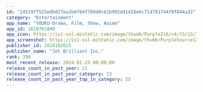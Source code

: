 ```yaml
---
id: "245197f525edb027ea2b6f84f769d0c61b992dd1428e6c71478174470f844a32"
category: "Entertainment"
app_name: "YOUKU-Drama, Film, Show, Anime"
app_id: 1619761040
app_icon: https://is1-ssl.mzstatic.com/image/thumb/Purple116/v4/15/13/78/151378d5-56e6-0552-7a54-a617c9bd993a/AppIcon-0-0-1x_U007emarketing-0-0-0-8-0-0-sRGB-0-0-0-GLES2_U002c0-512MB-85-220-0-0.png/1024x1024bb.png
app_screenshot: https://is1-ssl.mzstatic.com/image/thumb/PurpleSource126/v4/70/75/c5/7075c52e-959e-b342-fec1-68192263163d/91893888-65d0-4ea9-982e-7860aad7517a_01_IOS6.5_1242-2688.jpg/1242x2688bb.png
publisher_id: 1634182615
publisher_name: "Jet Brilliant Inc."
rank: 350
most_recent_release: 2024-01-23 00:00:00
release_count_in_past_year: 21
release_count_in_past_year_category: 13
release_count_in_past_year_top_in_category: 25
---
```

